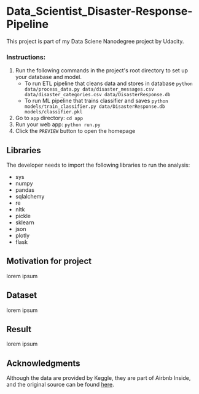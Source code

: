 # Data_Scientist_Disaster-Response-Pipeline

This project is part of my Data Sciene Nanodegree project by Udacity. 

### Instructions:
1. Run the following commands in the project's root directory to set up your database and model.
    - To run ETL pipeline that cleans data and stores in database
        `python data/process_data.py data/disaster_messages.csv data/disaster_categories.csv data/DisasterResponse.db`
    - To run ML pipeline that trains classifier and saves
        `python models/train_classifier.py data/DisasterResponse.db models/classifier.pkl`
2. Go to `app` directory: `cd app`
3. Run your web app: `python run.py`
4. Click the `PREVIEW` button to open the homepage

## Libraries
The developer needs to import the following libraries to run the analysis:
- sys
- numpy 
- pandas 
- sqlalchemy
- re
- nltk
- pickle
- sklearn
- json
- plotly
- flask

## Motivation for project
lorem ipsum

## Dataset
lorem ipsum

## Result
lorem ipsum

## Acknowledgments
Although the data are provided by Keggle, they are part of Airbnb Inside, and the original source can be found [here](http://insideairbnb.com/get-the-data/).




